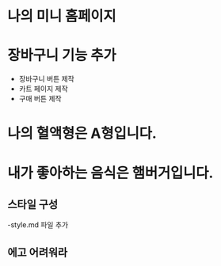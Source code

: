 # 나의 미니 홈페이지

# 장바구니 기능 추가

- 장바구니 버튼 제작
- 카트 페이지 제작
- 구매 버튼 제작

# 나의 혈액형은 A형입니다.

# 내가 좋아하는 음식은 햄버거입니다.

## 스타일 구성

-style.md 파일 추가

## 에고 어려워라
